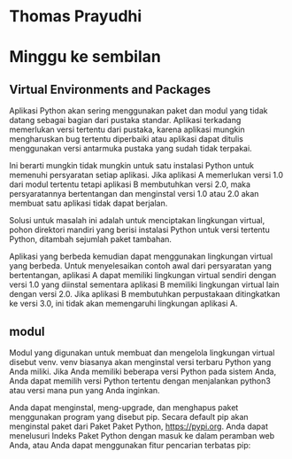# Thomas Prayudhi
# Minggu ke sembilan

## 	Virtual Environments and Packages

Aplikasi Python akan sering menggunakan paket dan modul yang tidak datang sebagai bagian dari pustaka standar. Aplikasi terkadang memerlukan versi tertentu dari pustaka, karena aplikasi mungkin mengharuskan bug tertentu diperbaiki atau aplikasi dapat ditulis menggunakan versi antarmuka pustaka yang sudah tidak terpakai.

Ini berarti mungkin tidak mungkin untuk satu instalasi Python untuk memenuhi persyaratan setiap aplikasi. Jika aplikasi A memerlukan versi 1.0 dari modul tertentu tetapi aplikasi B membutuhkan versi 2.0, maka persyaratannya bertentangan dan menginstal versi 1.0 atau 2.0 akan membuat satu aplikasi tidak dapat berjalan.

Solusi untuk masalah ini adalah untuk menciptakan lingkungan virtual, pohon direktori mandiri yang berisi instalasi Python untuk versi tertentu Python, ditambah sejumlah paket tambahan.

Aplikasi yang berbeda kemudian dapat menggunakan lingkungan virtual yang berbeda. Untuk menyelesaikan contoh awal dari persyaratan yang bertentangan, aplikasi A dapat memiliki lingkungan virtual sendiri dengan versi 1.0 yang diinstal sementara aplikasi B memiliki lingkungan virtual lain dengan versi 2.0. Jika aplikasi B membutuhkan perpustakaan ditingkatkan ke versi 3.0, ini tidak akan memengaruhi lingkungan aplikasi A.

## modul

Modul yang digunakan untuk membuat dan mengelola lingkungan virtual disebut venv. venv biasanya akan menginstal versi terbaru Python yang Anda miliki. Jika Anda memiliki beberapa versi Python pada sistem Anda, Anda dapat memilih versi Python tertentu dengan menjalankan python3 atau versi mana pun yang Anda inginkan. 

Anda dapat menginstal, meng-upgrade, dan menghapus paket menggunakan program yang disebut pip. Secara default pip akan menginstal paket dari Paket Paket Python, <https://pypi.org>. Anda dapat menelusuri Indeks Paket Python dengan masuk ke dalam peramban web Anda, atau Anda dapat menggunakan fitur pencarian terbatas pip:
